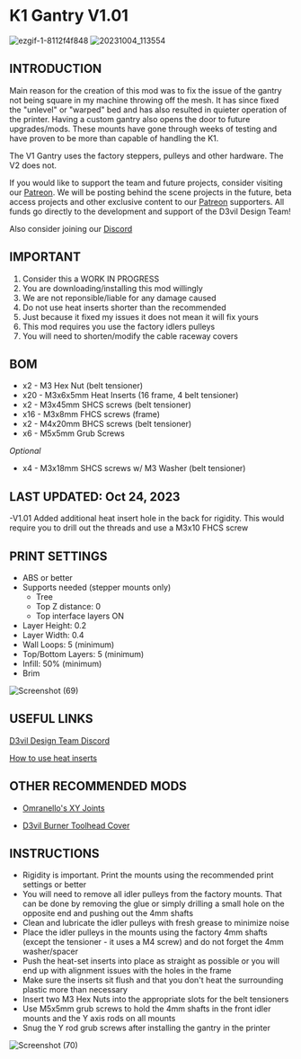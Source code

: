 # K1 Gantry V1.01
![ezgif-1-8112f4f848](https://github.com/D3vil-Design/K1-Hardware-Mods/assets/145330457/24f24746-3b3c-46f9-b3d4-d59ff084c8b3)
![20231004_113554](https://github.com/D3vil-Design/K1-Hardware-Mods/assets/145330457/f5b18600-0685-4daa-a183-9a1c6c6be0a8)

## INTRODUCTION
Main reason for the creation of this mod was to fix the issue of the gantry not being square in my machine throwing off the mesh. It has since fixed the "unlevel" or "warped" bed and has also resulted in quieter operation of the printer. Having a custom gantry also opens the door to future upgrades/mods. These mounts have gone through weeks of testing and have proven to be more than capable of handling the K1.

The V1 Gantry uses the factory steppers, pulleys and other hardware. The V2 does not.

If you would like to support the team and future projects, consider visiting our [Patreon](https://www.patreon.com/D3vilDesign). We will be posting behind the scene projects in the future, beta access projects and other exclusive content to our [Patreon](https://www.patreon.com/D3vilDesign) supporters. All funds go directly to the development and support of the D3vil Design Team!

Also consider joining our [Discord](https://discord.gg/d3vil-design)

## IMPORTANT
 
 1. Consider this a WORK IN PROGRESS
 2. You are downloading/installing this mod willingly
 3. We are not reponsible/liable for any damage caused
 4. Do not use heat inserts shorter than the recommended
 5. Just because it fixed my issues it does not mean it will fix yours
 6. This mod requires you use the factory idlers pulleys
 7. You will need to shorten/modify the cable raceway covers



## BOM

- x2 - M3 Hex Nut  (belt tensioner)
- x20 - M3x6x5mm Heat Inserts  (16 frame, 4 belt tensioner)
- x2 - M3x45mm SHCS screws  (belt tensioner)
- x16 - M3x8mm FHCS screws  (frame)
- x2 - M4x20mm  BHCS screws  (belt tensioner)
- x6 - M5x5mm Grub Screws

*Optional*
- x4 - M3x18mm SHCS screws w/ M3 Washer (belt tensioner)

  

## LAST UPDATED: Oct 24, 2023
-V1.01 Added additional heat insert hole in the back for rigidity. This would require you to drill out the threads and use a M3x10 FHCS screw



## PRINT SETTINGS

- ABS or better
- Supports needed (stepper mounts only)
   - Tree
   - Top Z distance: 0
   - Top interface layers ON
- Layer Height: 0.2
- Layer Width: 0.4
- Wall Loops: 5 (minimum)
- Top/Bottom Layers: 5 (minimum)
- Infill: 50% (minimum)
- Brim

![Screenshot (69)](https://github.com/D3vil-Design/K1-Hardware-Mods/assets/145330457/a232fff0-42cb-4680-a51b-fac00a7ad8e8)


## USEFUL LINKS
[D3vil Design Team Discord](https://discord.gg/d3vil-design)

[How to use heat inserts](https://ultimaker.com/learn/how-to-use-heat-set-inserts-to-securely-fasten-3d-printed-parts/)



## OTHER RECOMMENDED MODS

- [Omranello's XY Joints](https://github.com/D3vil-Design/K1-Hardware-Mods/tree/main/K1%20XY%20joints%20V3.1)

- [D3vil Burner Toolhead Cover](https://github.com/D3vil-Design/K1-Hardware-Mods/tree/main/K1%20D3vil%20Burner%20Toolhead%20Cover)



## INSTRUCTIONS

- Rigidity is important. Print the mounts using the recommended print settings or better
- You will need to remove all idler pulleys from the factory mounts. That can be done by removing the glue or simply drilling a small hole on the opposite end and pushing out the 4mm shafts
- Clean and lubricate the idler pulleys with fresh grease to minimize noise
- Place the idler pulleys in the mounts using the factory 4mm shafts (except the tensioner - it uses a M4 screw) and do not forget the 4mm washer/spacer
- Push the heat-set inserts into place as straight as possible or you will end up with alignment issues with the holes in the frame
- Make sure the inserts sit flush and that you don't heat the surrounding plastic more than necessary
- Insert two M3 Hex Nuts into the appropriate slots for the belt tensioners 
- Use M5x5mm grub screws to hold the 4mm shafts in the front idler mounts and the Y axis rods on all mounts
- Snug the Y rod grub screws after installing the gantry in the printer

![Screenshot (70)](https://github.com/D3vil-Design/K1-Hardware-Mods/assets/145330457/e6d94be0-4822-4783-b19c-1861868c4be3)
